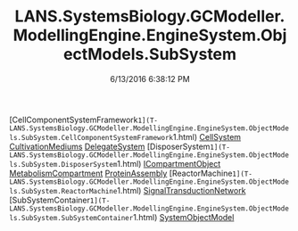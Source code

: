 ﻿---
title: LANS.SystemsBiology.GCModeller.ModellingEngine.EngineSystem.ObjectModels.SubSystem
date: 6/13/2016 6:38:12 PM
---

[CellComponentSystemFramework`1](T-LANS.SystemsBiology.GCModeller.ModellingEngine.EngineSystem.ObjectModels.SubSystem.CellComponentSystemFramework`1.html)
[CellSystem](T-LANS.SystemsBiology.GCModeller.ModellingEngine.EngineSystem.ObjectModels.SubSystem.CellSystem.html)
[CultivationMediums](T-LANS.SystemsBiology.GCModeller.ModellingEngine.EngineSystem.ObjectModels.SubSystem.CultivationMediums.html)
[DelegateSystem](T-LANS.SystemsBiology.GCModeller.ModellingEngine.EngineSystem.ObjectModels.SubSystem.DelegateSystem.html)
[DisposerSystem`1](T-LANS.SystemsBiology.GCModeller.ModellingEngine.EngineSystem.ObjectModels.SubSystem.DisposerSystem`1.html)
[ICompartmentObject](T-LANS.SystemsBiology.GCModeller.ModellingEngine.EngineSystem.ObjectModels.SubSystem.ICompartmentObject.html)
[MetabolismCompartment](T-LANS.SystemsBiology.GCModeller.ModellingEngine.EngineSystem.ObjectModels.SubSystem.MetabolismCompartment.html)
[ProteinAssembly](T-LANS.SystemsBiology.GCModeller.ModellingEngine.EngineSystem.ObjectModels.SubSystem.ProteinAssembly.html)
[ReactorMachine`1](T-LANS.SystemsBiology.GCModeller.ModellingEngine.EngineSystem.ObjectModels.SubSystem.ReactorMachine`1.html)
[SignalTransductionNetwork](T-LANS.SystemsBiology.GCModeller.ModellingEngine.EngineSystem.ObjectModels.SubSystem.SignalTransductionNetwork.html)
[SubSystemContainer`1](T-LANS.SystemsBiology.GCModeller.ModellingEngine.EngineSystem.ObjectModels.SubSystem.SubSystemContainer`1.html)
[SystemObjectModel](T-LANS.SystemsBiology.GCModeller.ModellingEngine.EngineSystem.ObjectModels.SubSystem.SystemObjectModel.html)
